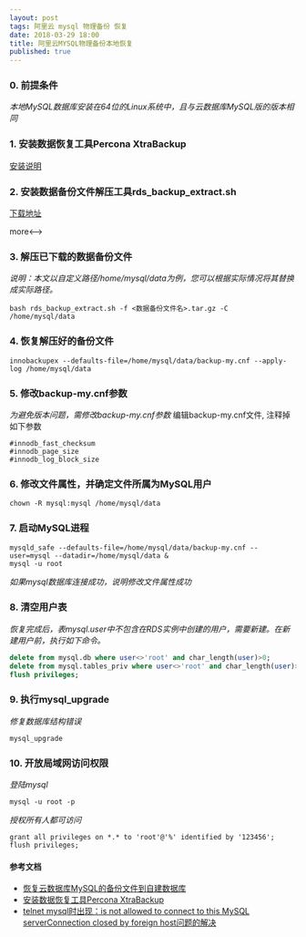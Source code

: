 ```yaml
---
layout: post
tags: 阿里云 mysql 物理备份 恢复
date: 2018-03-29 18:00
title: 阿里云MYSQL物理备份本地恢复
published: true
---
```


### 0. 前提条件
*本地MySQL数据库安装在64位的Linux系统中，且与云数据库MySQL版的版本相同* 

### 1. 安装数据恢复工具Percona XtraBackup
[安装说明](https://www.percona.com/doc/percona-xtrabackup/2.2/index.html?spm=a2c4g.11186623.2.5.OEEquV)

### 2. 安装数据备份文件解压工具rds_backup_extract.sh
[下载地址](http://oss.aliyuncs.com/aliyunecs/rds_backup_extract.sh?spm=a2c4g.11186623.2.6.OEEquV&file=rds_backup_extract.sh)
<!-->more<-->
### 3. 解压已下载的数据备份文件
*说明：本文以自定义路径/home/mysql/data为例，您可以根据实际情况将其替换成实际路径。*
```shell
bash rds_backup_extract.sh -f <数据备份文件名>.tar.gz -C /home/mysql/data
```

### 4. 恢复解压好的备份文件
```shell
innobackupex --defaults-file=/home/mysql/data/backup-my.cnf --apply-log /home/mysql/data
```

### 5. 修改backup-my.cnf参数
*为避免版本问题，需修改backup-my.cnf参数* 
编辑backup-my.cnf文件, 注释掉如下参数
```shell
#innodb_fast_checksum
#innodb_page_size
#innodb_log_block_size
```

### 6. 修改文件属性，并确定文件所属为MySQL用户
```shell
chown -R mysql:mysql /home/mysql/data
```

### 7. 启动MySQL进程
```shell
mysqld_safe --defaults-file=/home/mysql/data/backup-my.cnf --user=mysql --datadir=/home/mysql/data &
mysql -u root
```
*如果mysql数据库连接成功，说明修改文件属性成功* 

### 8. 清空用户表
*恢复完成后，表mysql.user中不包含在RDS实例中创建的用户，需要新建。在新建用户前，执行如下命令。* 
```sql
delete from mysql.db where user<>'root' and char_length(user)>0;
delete from mysql.tables_priv where user<>'root' and char_length(user)>0;
flush privileges;
```

### 9. 执行mysql_upgrade
*修复数据库结构错误* 
``` 
mysql_upgrade
```

### 10. 开放局域网访问权限
*登陆mysql*
```
mysql -u root -p
```
*授权所有人都可访问*
```
grant all privileges on *.* to 'root'@'%' identified by '123456';
flush privileges;
```

#### 参考文档
* [恢复云数据库MySQL的备份文件到自建数据库](https://help.aliyun.com/knowledge_detail/41817.html)
* [安装数据恢复工具Percona XtraBackup](https://www.percona.com/doc/percona-xtrabackup/2.2/index.html?spm=a2c4g.11186623.2.5.OEEquV)
* [telnet mysql时出现：is not allowed to connect to this MySQL serverConnection closed by foreign host问题的解决](https://blog.csdn.net/dongdong9223/article/details/77854690)